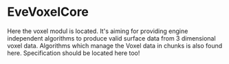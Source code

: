# EveVoxelCore
Here the voxel modul is located. It's aiming for providing engine independent algorithms to produce valid surface data from 3 dimensional voxel data. Algorithms which manage the Voxel data in chunks is also found here. Specification should be located here too!
